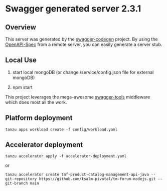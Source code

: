 # Swagger generated server 2.3.1

## Overview
This server was generated by the [swagger-codegen](https://github.com/swagger-api/swagger-codegen) project.  By using the [OpenAPI-Spec](https://github.com/OAI/OpenAPI-Specification) from a remote server, you can easily generate a server stub.

## Local Use

1) start local mongoDB (or change /service/config.json file for external mongoDB)

2) npm start

This project leverages the mega-awesome [swagger-tools](https://github.com/apigee-127/swagger-tools) middleware which does most all the work.

## Platform deployment

```
tanzu apps workload create -f config/workload.yaml
```

## Accelerator deployment
```
tanzu accelerator apply -f accelerator-deployment.yaml
```
or
```
tanzu accelerator create tmf-product-catalog-management-api-java --git-repository https://github.com/tsalm-pivotal/tm-forum-nodejs.git --git-branch main
```
